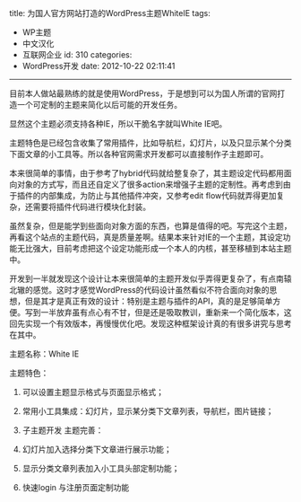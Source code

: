 title: 为国人官方网站打造的WordPress主题WhiteIE
tags:
  - WP主题
  - 中文汉化
  - 互联网企业
id: 310
categories:
  - WordPress开发
date: 2012-10-22 02:11:41
---

目前本人做站最熟练的就是使用WordPress，于是想到可以为国人所谓的官网打造一个可定制的主题来简化以后可能的开发任务。

显然这个主题必须支持各种IE，所以干脆名字就叫White IE吧。

主题特色是已经包含收集了常用插件，比如导航栏，幻灯片，以及只显示某个分类下面文章的小工具等。所以各种官网需求开发都可以直接制作子主题即可。

本来很简单的事情，由于参考了hybrid代码就给整复杂了，其主题设定代码都用面向对象的方式写，而且还自定义了很多action来增强子主题的定制性。再考虑到由于插件的内部集成，为防止与其他插件冲突，又参考edit flow代码就弄得更加复杂，还需要将插件代码进行模块化封装。

虽然复杂，但是能学到些面向对象方面的东西，也算是值得的吧。写完这个主题，再看这个站点的主题代码，真是质量差啊。结果本来针对IE的一个主题，其设定功能无比强大，目前考虑把这个设定功能形成一个本人的内核，甚至移植到本站主题中。

开发到一半就发现这个设计让本来很简单的主题开发似乎弄得更复杂了，有点南辕北辙的感觉。这时才感觉WordPress的代码设计虽然看似不符合面向对象的思想，但是其才是真正有效的设计：特别是主题与插件的API，真的是足够简单方便。写到一半放弃虽有点心有不甘，但是还是吸取教训，重新来一个简化版本，这回先实现一个有效版本，再慢慢优化吧。发现这种框架设计真的有很多讲究与思考在其中。

主题名称：White IE

主题特色：

1.  可以设置主题显示格式与页面显示格式；
2.  常用小工具集成：幻灯片，显示某分类下文章列表，导航栏，图片链接；
3.  子主题开发
主题完善：

1.  幻灯片加入选择分类下文章进行展示功能；
2.  显示分类文章列表加入小工具头部定制功能；
3.  快速login 与注册页面定制功能